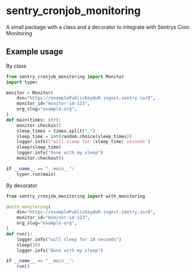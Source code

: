 # sentry_cronjob_monitoring

A small package with a class and a decorator to integrate with Sentrys Cron Monitoring

## Example usage

By class

```python
from sentry_cronjob_monitoring import Monitor
import typer

monitor = Monitor(
    dsn="https://examplePublicKey@o0.ingest.sentry.io/0",
    monitor_id="monitor-id-123",
    org_slug="example-org",
)
def main(times: str):
    monitor.checkin()
    sleep_times = times.split(",")
    sleep_time = int(random.choice(sleep_times))
    logger.info(f"will sleep for {sleep_time} seconds")
    sleep(sleep_time)
    logger.info("Done with my sleep")
    monitor.checkout()

if __name__ == "__main__":
    typer.run(main)
```

By decorator

```python
from sentry_cronjob_monitoring import with_monitoring

@with_monitoring(
    dsn="https://examplePublicKey@o0.ingest.sentry.io/0",
    monitor_id="monitor-id-123",
    org_slug="example-org",
)
def run():
    logger.info("will sleep for 10 seconds")
    sleep(10)
    logger.info("Done with my sleep")

if __name__ == "__main__":
    run()
```
